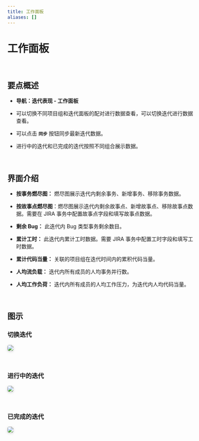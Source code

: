 ```yaml
---
title: 工作面板
aliases: []
---
```


# 工作面板

<br />

## 要点概述

-   **导航：迭代表现 - 工作面板**

-   可以切换不同项目组和迭代面板的配对进行数据查看，可以切换迭代进行数据查看。

-   可以点击 **`同步`** 按钮同步最新迭代数据。

-   进行中的迭代和已完成的迭代按照不同组合展示数据。

<br />

## 界面介绍

-   **按事务燃尽图：** 燃尽图展示迭代内剩余事务、新增事务、移除事务数据。

-   **按故事点燃尽图**：燃尽图展示迭代内剩余故事点、新增故事点、移除故事点数据。需要在 JIRA 事务中配置故事点字段和填写故事点数据。

-   **剩余 Bug：** 此迭代内 Bug 类型事务剩余数目。

-   **累计工时：** 此迭代内累计工时数据。需要 JIRA 事务中配置工时字段和填写工时数据。

-   **累计代码当量：** 关联的项目组在迭代时间内的累积代码当量。

-   **人均流负载：** 迭代内所有成员的人均事务并行数。

-   **人均工作负荷：** 迭代内所有成员的人均工作压力，为迭代内人均代码当量。

<br />

## 图示

### 切换迭代

<img style="border-radius: 0.3125em;
    box-shadow: 0 2px 4px 0 rgba(34,36,38,.12),0 2px 10px 0 rgba(34,36,38,.08);" src="https://release-notes.oss-cn-zhangjiakou.aliyuncs.com/img/SwitchSprint.png" />

<br />

### 进行中的迭代

<img style="border-radius: 0.3125em;
    box-shadow: 0 2px 4px 0 rgba(34,36,38,.12),0 2px 10px 0 rgba(34,36,38,.08);" src="https://release-notes.oss-cn-zhangjiakou.aliyuncs.com/img/SprintBoard1.png" />

<br />

### 已完成的迭代

<img style="border-radius: 0.3125em;
    box-shadow: 0 2px 4px 0 rgba(34,36,38,.12),0 2px 10px 0 rgba(34,36,38,.08);" src="https://release-notes.oss-cn-zhangjiakou.aliyuncs.com/img/SprintBoard2.png" />
